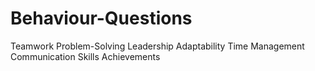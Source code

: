 # Behaviour-Questions



Teamwork
Problem-Solving
Leadership
Adaptability
Time Management
Communication Skills
Achievements



